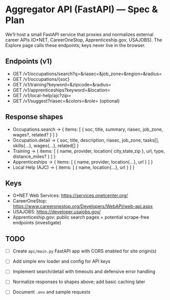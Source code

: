 # Aggregator API (FastAPI) — Spec & Plan

We’ll host a small FastAPI service that proxies and normalizes external career APIs (O*NET, CareerOneStop, Apprenticeship.gov, USAJOBS). The Explore page calls these endpoints; keys never live in the browser.

## Endpoints (v1)
- GET /v1/occupations/search?q=&riasec=&job_zone=&region=&radius=
- GET /v1/occupations/{soc}
- GET /v1/training?keyword=&zipcode=&radius=
- GET /v1/apprenticeships?keyword=&location=
- GET /v1/local-help/ajc?zip=
- GET /v1/suggest?riasec=&colors=&role=  (optional)

## Response shapes
- Occupations.search → { items: [ { soc, title, summary, riasec, job_zone, wages?, related? } ] }
- Occupation.detail → { soc, title, description, riasec, job_zone, tasks[], skills{...}, wages{...}, related[] }
- Training → { items: [ { name, provider, location{ city,state,zip }, url, type, distance_miles? } ] }
- Apprenticeships → { items: [ { name, provider, location{...}, url } ] }
- Local Help (AJC) → { items: [ { name, location{...}, url } ] }

## Keys
- O*NET Web Services: https://services.onetcenter.org/
- CareerOneStop: https://www.careeronestop.org/Developers/WebAPI/web-api.aspx
- USAJOBS: https://developer.usajobs.gov/
- Apprenticeship.gov: public search pages + potential scrape-free endpoints (investigate)

## TODO
- [ ] Create `api/main.py` FastAPI app with CORS enabled for site origin(s)
- [ ] Add simple env loader and config for API keys
- [ ] Implement search/detail with timeouts and defensive error handling
- [ ] Normalize responses to shapes above; add basic caching later
- [ ] Document `.env` and sample requests

